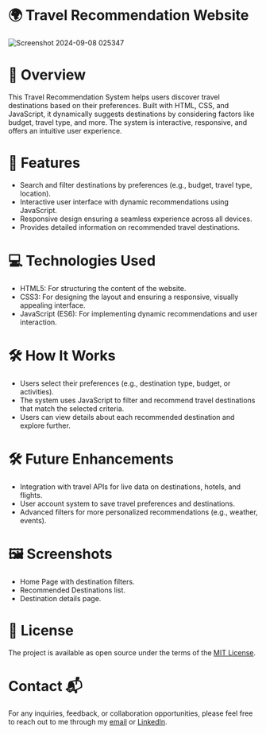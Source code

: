 # 🌍 Travel Recommendation Website
![Screenshot 2024-09-08 025347](https://github.com/user-attachments/assets/affa1568-2aa3-4f65-a920-98fc271c6426)

# 📖 Overview
This Travel Recommendation System helps users discover travel destinations based on their preferences. Built with HTML, CSS, and JavaScript, it dynamically suggests destinations by considering factors like budget, travel type, and more. The system is interactive, responsive, and offers an intuitive user experience.

# 🚀 Features
- Search and filter destinations by preferences (e.g., budget, travel type, location).
- Interactive user interface with dynamic recommendations using JavaScript.
- Responsive design ensuring a seamless experience across all devices.
- Provides detailed information on recommended travel destinations.

# 💻 Technologies Used
- HTML5: For structuring the content of the website.
- CSS3: For designing the layout and ensuring a responsive, visually appealing interface.
- JavaScript (ES6): For implementing dynamic recommendations and user interaction.

# 🛠 How It Works
- Users select their preferences (e.g., destination type, budget, or activities).
- The system uses JavaScript to filter and recommend travel destinations that match the selected criteria.
- Users can view details about each recommended destination and explore further.

# 🛠 Future Enhancements
- Integration with travel APIs for live data on destinations, hotels, and flights.
- User account system to save travel preferences and destinations.
- Advanced filters for more personalized recommendations (e.g., weather, events).

# 🖼 Screenshots
- Home Page with destination filters.
- Recommended Destinations list.
- Destination details page.

# 📄 License
The project is available as open source under the terms of the [MIT License](https://github.com/BSKalsi0/Travel_Rec_Website/blob/main/LICENSE).

# Contact 📬
For any inquiries, feedback, or collaboration opportunities, please feel free to reach out to me through my [email](balwindersinghkalsi0@gmail.com) or [LinkedIn](https://www.linkedin.com/in/balwindersinghkalsi/).
